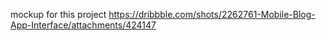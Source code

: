 mockup for this project https://dribbble.com/shots/2262761-Mobile-Blog-App-Interface/attachments/424147